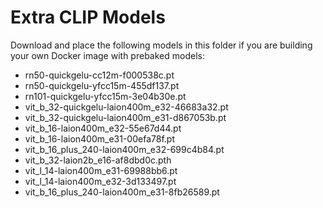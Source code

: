 # Extra CLIP Models

Download and place the following models in this folder if you are building your own Docker image with prebaked models:

- rn50-quickgelu-cc12m-f000538c.pt
- rn50-quickgelu-yfcc15m-455df137.pt
- rn101-quickgelu-yfcc15m-3e04b30e.pt
- vit_b_32-quickgelu-laion400m_e32-46683a32.pt
- vit_b_32-quickgelu-laion400m_e31-d867053b.pt
- vit_b_16-laion400m_e32-55e67d44.pt
- vit_b_16-laion400m_e31-00efa78f.pt
- vit_b_16_plus_240-laion400m_e32-699c4b84.pt
- vit_b_32-laion2b_e16-af8dbd0c.pth
- vit_l_14-laion400m_e31-69988bb6.pt
- vit_l_14-laion400m_e32-3d133497.pt
- vit_b_16_plus_240-laion400m_e31-8fb26589.pt